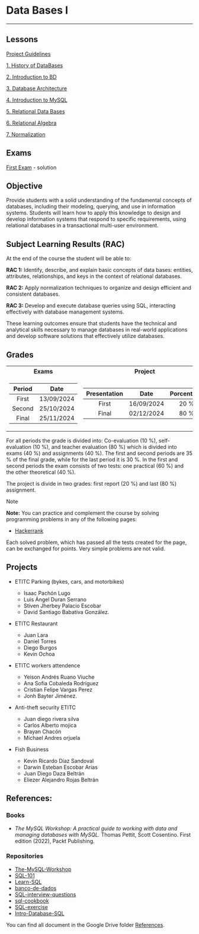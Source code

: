 # Data Bases I 

---

## Lessons

[Project Guidelines](./Lessons/ProjectGuideLines.md)

[1. History of DataBases](./Lessons/1.%20DB-History.pdf)

[2. Introduction to BD](./Lessons/2.%20DB-intro.pdf)

[3. Database Architecture ](./Lessons/3.%20DB-Arquitecture.pdf)

[4. Introduction to MySQL](./Lessons/4.%20MySQL_Engines.md)

[5. Relational Data Bases](./Lessons/5.%20RelationalDB.md)

[6. Relational Algebra](./Lessons/6.%20RelationalAlgebra.md)

[7. Normalization](./Lessons/7.%20Normalization.md)

## Exams

[First Exam](./Lessons/Exams/First/) - solution


## Objective

Provide students with a solid understanding of the fundamental concepts of databases, including their modeling, querying, and use in information systems. Students will learn how to apply this knowledge to design and develop information systems that respond to specific requirements, using relational databases in a transactional multi-user environment.

## Subject Learning Results (RAC)

At the end of the course the student will be able to:

**RAC 1:** Identify, describe, and explain basic concepts of data bases: entities, attributes, relationships, and keys in the context of relational databases.

**RAC 2:** Apply normalization techniques to organize and design efficient and consistent databases.

**RAC 3:** Develop and execute database queries using SQL, interacting effectively with database management systems.

These learning outcomes ensure that students have the technical and analytical skills necessary to manage databases in real-world applications and develop software solutions that effectively utilize databases.



## Grades

<table>
<tr>
<th> Exams </th>
<th> Project </th>
</tr>
<tr>
<td>

| **Period** |  **Date** |
|:--------------:|:----------:|
|  First   | 13/09/2024 |
|  Second  | 25/10/2024 |
|  Final  | 25/11/2024 |

</td>
<td>
  
|   **Presentation**  |  **Date** | **Porcentage** |
|:---------------:|:----------:|:--------------:|
| First | 16/09/2024 |      20 %      |
|  Final  | 02/12/2024 |      80 %      |
  
</td>
</tr>
</table>

For all periods the grade is divided into: Co-evaluation (10 %), self-evaluation (10 %), and teacher evaluation (80 %) which is divided into exams (40 %) and assignments (40 %). The first and second periods are 35 % of the final grade, while for the last period it is 30 %. In the first and second periods the exam consists of two tests: one practical (60 %) and the other theoretical (40 %). 

The project is divide in two grades: first report (20 %) and last (80 %) assignment.

>[!NOTE]
>**Note:** You can practice and complement the course by solving programming problems in any of the following pages:
>
>- [Hackerrank](https://www.hackerrank.com/)
>
>Each solved problem, which has passed all the tests created for the page, can be exchanged for points. Very simple problems are not valid.

## Projects

- ETITC Parking (bykes, cars, and motorbikes)
  - Isaac Pachón Lugo 
  - Luis Ángel Duran Serrano 
  - Stiven Jherbey Palacio Escobar 
  - David Santiago Babativa González.

- ETITC Restaurant
  - Juan Lara 
  - Daniel Torres
  - Diego Burgos
  - Kevin Ochoa
- ETITC workers attendence
  - Yeison Andrés Ruano Viuche
  - Ana Sofia Cobaleda Rodríguez 
  - Cristian Felipe Vargas Perez 
  - Jonh Bayter Jiménez.
- Anti-theft security ETITC
  - Juan diego rivera silva 
  - Carlos Alberto mojica 
  - Brayan Chacón 
  - Michael Andres orjuela 
- Fish Business 
  - Kevin Ricardo Díaz Sandoval 
  - Darwin Esteban Escobar Arias 
  - Juan Diego Daza Beltrán 
  - Eliezer Alejandro Rojas Beltrán

## References:

### Books

- *The MySQL Workshop: A practical guide to working with data and managing databases with MySQL.* Thomas Pettit, Scott Cosentino. First edition (2022), Packt Publishing.

### Repositories 

- [The-MySQL-Workshop](https://github.com/PacktWorkshops/The-MySQL-Workshop/)
- [SQL-101](https://github.com/s-shemmee/SQL-101)
- [Learn-SQL](https://github.com/WebDevSimplified/Learn-SQL)
- [banco-de-dados](https://github.com/brunocampos01/banco-de-dados)
- [SQL-interview-questions](https://github.com/kansiris/SQL-interview-questions)
- [sql-cookbook](https://github.com/deltaDNA/sql-cookbook)
- [SQL-exercise](https://github.com/XD-DENG/SQL-exercise)
- [Intro-Database-SQL ](https://github.com/topics/database-course)


You can find all document in the Google Drive folder [References](https://itceduco-my.sharepoint.com/:f:/g/personal/saguileran_itc_edu_co/Eledh23Sd41CnWAnmM3jALkBNHxwDXfiZ4CcmnRTa_ST3Q?e=Z1qPlS).